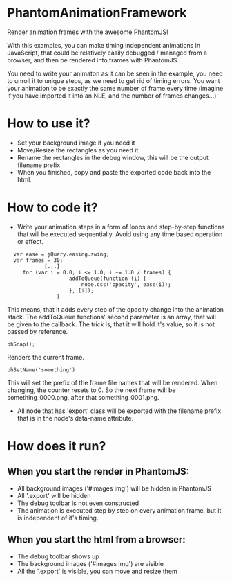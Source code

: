 # PhantomAnimationFramework

Render animation frames with the awesome [PhantomJS](http://phantomjs.org)!

With this examples, you can make timing independent animations in JavaScript, that could be relatively easily debugged / managed from a browser, and then be rendered into frames with PhantomJS.

You need to write your animaton as it can be seen in the example, you need to unroll it to unique steps, as we need to get rid of timing errors. You want your animation to be exactly the same number of frame every time (imagine if you have imported it into an NLE, and the number of frames changes...)

# How to use it?
 * Set your background image if you need it
 * Move/Resize the rectangles as you need it
 * Rename the rectangles in the debug window, this will be the output filename prefix
 * When you finished, copy and paste the exported code back into the html.
 
# How to code it?
 * Write your animation steps in a form of loops and step-by-step functions that will be executed sequentially. Avoid using any time based operation or effect.
```
  var ease = jQuery.easing.swing;
  var frames = 30;
            [...]
     for (var i = 0.0; i <= 1.0; i += 1.0 / frames) {
                    addToQueue(function (i) {
                        node.css('opacity', ease(i));
                    }, [i]);
                }
```              
This means, that it adds every step of the opacity change into the animation stack. The addToQueue functions' second parameter is an array, that will be given to the callback. The trick is, that it will hold it's value, so it is not passed by reference.

```
phSnap();
````
Renders the current frame.

```
phSetName('something')
```
This will set the prefix of the frame file names that will be rendered. When changing, the counter resets to 0.
So the next frame will be something_0000.png, after that something_0001.png.

 * All node that has 'export' class will be exported with the filename prefix that is in the node's data-name attribute.
 
# How does it run?
## When you start the render in PhantomJS:
* All background images ('#images img') will be hidden in PhantomJS
* All '.export' will be hidden
* The debug toolbar is not even constructed
* The animation is executed step by step on every animation frame, but it is independent of it's timing.

## When you start the html from a browser:
* The debug toolbar shows up
* The background images ('#images img') are visible
* All  the '.export'  is visible, you can move and resize them
 

